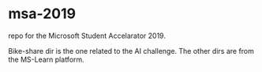 # msa-2019
repo for the Microsoft Student Accelarator 2019. 

Bike-share dir is the one related to the AI challenge. The other dirs are from the MS-Learn platform. 
